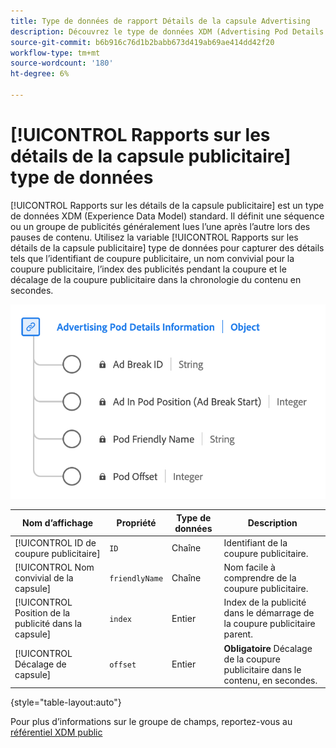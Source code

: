 ```yaml
---
title: Type de données de rapport Détails de la capsule Advertising
description: Découvrez le type de données XDM (Advertising Pod Details Reporting Experience Data Model).
source-git-commit: b6b916c76d1b2babb673d419ab69ae414dd42f20
workflow-type: tm+mt
source-wordcount: '180'
ht-degree: 6%

---
```


# [!UICONTROL Rapports sur les détails de la capsule publicitaire] type de données

[!UICONTROL Rapports sur les détails de la capsule publicitaire] est un type de données XDM (Experience Data Model) standard. Il définit une séquence ou un groupe de publicités généralement lues l’une après l’autre lors des pauses de contenu. Utilisez la variable [!UICONTROL Rapports sur les détails de la capsule publicitaire] type de données pour capturer des détails tels que l’identifiant de coupure publicitaire, un nom convivial pour la coupure publicitaire, l’index des publicités pendant la coupure et le décalage de la coupure publicitaire dans la chronologie du contenu en secondes.

![Diagramme du type de données Rapports sur les détails de la capsule publicitaire.](../images/data-types/advertising-pod-details-information.png)

| Nom d’affichage | Propriété | Type de données | Description |
|----------------------------|------------------------|-----------|-------------------------------------------------------|
| [!UICONTROL ID de coupure publicitaire] | `ID` | Chaîne | Identifiant de la coupure publicitaire. |
| [!UICONTROL Nom convivial de la capsule] | `friendlyName` | Chaîne | Nom facile à comprendre de la coupure publicitaire. |
| [!UICONTROL Position de la publicité dans la capsule] | `index` | Entier | Index de la publicité dans le démarrage de la coupure publicitaire parent. |
| [!UICONTROL Décalage de capsule] | `offset` | Entier | **Obligatoire** Décalage de la coupure publicitaire dans le contenu, en secondes. |

{style="table-layout:auto"}

Pour plus d’informations sur le groupe de champs, reportez-vous au [référentiel XDM public](https://github.com/adobe/xdm/blob/master/components/datatypes/advertisingpoddetails.schema.json)
